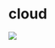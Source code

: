 # cloud
[<img src="[https://wakatime.com/share/@Suqatri/ab545d69-52c0-4ef4-a4f4-d9e03686d8d5.svg](https://wakatime.com/badge/github/InkaruNET/cloud.svg)">](https://wakatime.com/badge/github/InkaruNET/cloud.svg)
